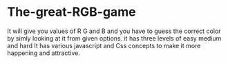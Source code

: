 # The-great-RGB-game
It will give you values of R G and B and you have to guess the correct color by simly looking at it from given options.
it has three levels of easy medium and hard 
It has various javascript and Css concepts to make it more happening and attractive.

